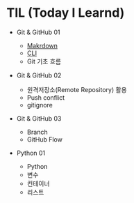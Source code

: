 # TIL (Today I Learnd)


* Git & GitHub 01
    * [Makrdown](https://github.com/m8nsk8m/TIL/blob/master/markdown.md)
    * [CLI](https://github.com/m8nsk8m/TIL/commit/4262a54fca657490eaedc1331b636b8f4dce2e34)
    * Git 기초 흐름


* Git & GitHub 02
    * 원격저장소(Remote Repository) 활용
    * Push conflict
    * gitignore

* Git & GitHub 03
    * Branch
    * GitHub Flow

* Python 01
   * Python
   * 변수
   * 컨테이너
   * 리스트

